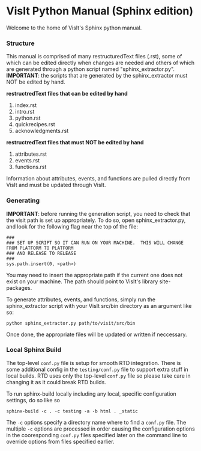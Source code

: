 # VisIt Python Manual (Sphinx edition)

Welcome to the home of VisIt's Sphinx python manual. 

### Structure
This manual is comprised of many restructuredText files (.rst), some of which can be edited directly when changes are needed and others of which are generated through a python script named "sphinx\_extractor.py". 
**IMPORTANT**: the scripts that are generated by the sphinx\_extractor must NOT be edited by hand. 

**restructredText files that can be edited by hand**
1. index.rst 
2. intro.rst
3. python.rst
4. quickrecipes.rst
5. acknowledgments.rst

**restructredText files that must NOT be edited by hand**
1. attributes.rst
2. events.rst
3. functions.rst


Information about attributes, events, and functions are pulled directly from VisIt and must be updated through VisIt. 

### Generating 
**IMPORTANT**: before running the generation script, you need to check that the visit path is set up appropriately. To do so, open sphinx\_extractor.py, and look for the following flag near the top of the file:

    ###
    ### SET UP SCRIPT SO IT CAN RUN ON YOUR MACHINE.  THIS WILL CHANGE FROM PLATFORM TO PLATFORM
    ### AND RELEASE TO RELEASE
    ###
    sys.path.insert(0, <path>)

You may need to insert the appropriate path if the current one does not exist on your machine. The path should point to VisIt's library site-packages. 

To generate attributes, events, and functions, simply run the sphinx\_extractor script with your VisIt src/bin directory as an argument like so:

    python sphinx_extractor.py path/to/visit/src/bin

Once done, the appropriate files will be updated or written if neccessary. 

### Local Sphinx Build 
The top-level `conf.py` file is setup for smooth RTD integration. There is some additional config
in the `testing/conf.py` file to support extra stuff in local builds. RTD uses only the top-level
`conf.py` file so please take care in changing it as it could break RTD builds.

To run sphinx-build locally including any local, specific configuration settings, do so like so

    sphinx-build -c . -c testing -a -b html . _static

The `-c` options specify a directory name where to find a `conf.py` file. The multiple
`-c` options are processed in order causing the configuration options in the cooresponding
`conf.py` files specified later on the command line to override options from files specified
earlier.
